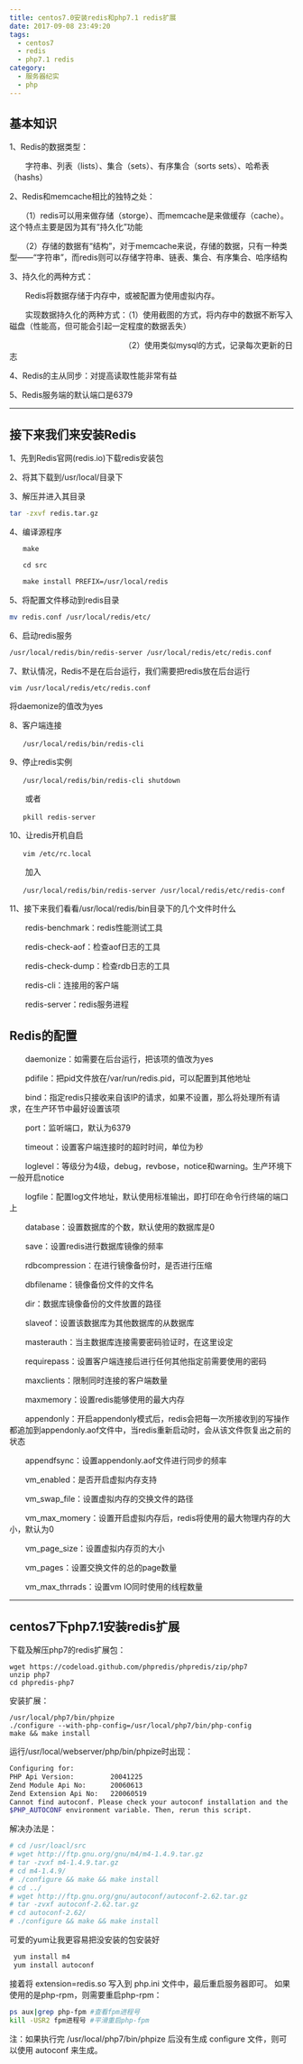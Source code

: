 ```yaml
---
title: centos7.0安装redis和php7.1 redis扩展
date: 2017-09-08 23:49:20
tags:
  - centos7
  - redis
  - php7.1 redis
category:
  - 服务器纪实
  - php
---
```


## 基本知识

1、Redis的数据类型：

　　字符串、列表（lists）、集合（sets）、有序集合（sorts sets）、哈希表（hashs）

2、Redis和memcache相比的独特之处：

　　（1）redis可以用来做存储（storge）、而memcache是来做缓存（cache）。这个特点主要是因为其有“持久化”功能

　　（2）存储的数据有“结构”，对于memcache来说，存储的数据，只有一种类型——“字符串”，而redis则可以存储字符串、链表、集合、有序集合、哈序结构

3、持久化的两种方式：

　　Redis将数据存储于内存中，或被配置为使用虚拟内存。

　　实现数据持久化的两种方式：（1）使用截图的方式，将内存中的数据不断写入磁盘（性能高，但可能会引起一定程度的数据丢失）

　　　　　　　　　　　　　　　（2）使用类似mysql的方式，记录每次更新的日志

4、Redis的主从同步：对提高读取性能非常有益

5、Redis服务端的默认端口是6379
<!--more-->
---
## 接下来我们来安装Redis
1、先到Redis官网(redis.io)下载redis安装包

2、将其下载到/usr/local/目录下

3、解压并进入其目录
```sh
tar -zxvf redis.tar.gz
```
4、编译源程序
```sh
　　make

　　cd src

　　make install PREFIX=/usr/local/redis
```
5、将配置文件移动到redis目录
```sh
mv redis.conf /usr/local/redis/etc/
```
6、启动redis服务
```sh
/usr/local/redis/bin/redis-server /usr/local/redis/etc/redis.conf
```
7、默认情况，Redis不是在后台运行，我们需要把redis放在后台运行
```sh
vim /usr/local/redis/etc/redis.conf
```
将daemonize的值改为yes

8、客户端连接
```
　　/usr/local/redis/bin/redis-cli
```
9、停止redis实例
```
　　/usr/local/redis/bin/redis-cli shutdown
```
　　或者
```
　　pkill redis-server
```
10、让redis开机自启
```
　　vim /etc/rc.local
```
　　加入
```
　　/usr/local/redis/bin/redis-server /usr/local/redis/etc/redis-conf
```
11、接下来我们看看/usr/local/redis/bin目录下的几个文件时什么
>
　　redis-benchmark：redis性能测试工具

　　redis-check-aof：检查aof日志的工具

　　redis-check-dump：检查rdb日志的工具

　　redis-cli：连接用的客户端

　　redis-server：redis服务进程

## Redis的配置

　　daemonize：如需要在后台运行，把该项的值改为yes

　　pdifile：把pid文件放在/var/run/redis.pid，可以配置到其他地址

　　bind：指定redis只接收来自该IP的请求，如果不设置，那么将处理所有请求，在生产环节中最好设置该项

　　port：监听端口，默认为6379

　　timeout：设置客户端连接时的超时时间，单位为秒

　　loglevel：等级分为4级，debug，revbose，notice和warning。生产环境下一般开启notice

　　logfile：配置log文件地址，默认使用标准输出，即打印在命令行终端的端口上

　　database：设置数据库的个数，默认使用的数据库是0

　　save：设置redis进行数据库镜像的频率

　　rdbcompression：在进行镜像备份时，是否进行压缩

　　dbfilename：镜像备份文件的文件名

　　dir：数据库镜像备份的文件放置的路径

　　slaveof：设置该数据库为其他数据库的从数据库

　　masterauth：当主数据库连接需要密码验证时，在这里设定

　　requirepass：设置客户端连接后进行任何其他指定前需要使用的密码

　　maxclients：限制同时连接的客户端数量

　　maxmemory：设置redis能够使用的最大内存

　　appendonly：开启appendonly模式后，redis会把每一次所接收到的写操作都追加到appendonly.aof文件中，当redis重新启动时，会从该文件恢复出之前的状态

　　appendfsync：设置appendonly.aof文件进行同步的频率

　　vm_enabled：是否开启虚拟内存支持

　　vm_swap_file：设置虚拟内存的交换文件的路径

　　vm_max_momery：设置开启虚拟内存后，redis将使用的最大物理内存的大小，默认为0

　　vm_page_size：设置虚拟内存页的大小

　　vm_pages：设置交换文件的总的page数量

　　vm_max_thrrads：设置vm IO同时使用的线程数量

---
## centos7下php7.1安装redis扩展
下载及解压php7的redis扩展包：
```
wget https://codeload.github.com/phpredis/phpredis/zip/php7  
unzip php7  
cd phpredis-php7  
```
安装扩展：
```
/usr/local/php7/bin/phpize  
./configure --with-php-config=/usr/local/php7/bin/php-config  
make && make install  
```
运行/usr/local/webserver/php/bin/phpize时出现：
```bash
Configuring for:
PHP Api Version:         20041225
Zend Module Api No:      20060613
Zend Extension Api No:   220060519
Cannot find autoconf. Please check your autoconf installation and the
$PHP_AUTOCONF environment variable. Then, rerun this script.
```
解决办法是：
```bash
# cd /usr/loacl/src
# wget http://ftp.gnu.org/gnu/m4/m4-1.4.9.tar.gz
# tar -zvxf m4-1.4.9.tar.gz
# cd m4-1.4.9/
# ./configure && make && make install
# cd ../
# wget http://ftp.gnu.org/gnu/autoconf/autoconf-2.62.tar.gz
# tar -zvxf autoconf-2.62.tar.gz
# cd autoconf-2.62/
# ./configure && make && make install
```

可爱的yum让我更容易把没安装的包安装好

```bash
 yum install m4
 yum install autoconf
```
接着将 extension=redis.so 写入到 php.ini 文件中，最后重启服务器即可。
如果使用的是php-rpm，则需要重启php-rpm：

```bash
ps aux|grep php-fpm #查看fpm进程号  
kill -USR2 fpm进程号 #平滑重启php-fpm  
```
注：如果执行完 /usr/local/php7/bin/phpize 后没有生成 configure 文件，则可以使用 autoconf 来生成。
